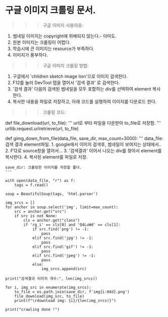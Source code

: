 # 구글 이미지 크롤링 문서.

>>> 구글 이미지 사용이유:
1. 썸네일 이미지는 copyright에 위배되지 않는다.- 아마도.
2. 원본 이미지는 크롤링이 어렵다.
3. 학습시에 큰 이미지는 resource가 부족하다.
4. 이미지가 풍부하다.

>>> 구글 이미지 크롤링 방법:
1. 구글에서 'children sketch image lion'으로 이미지 검색한다.
2. F12를 눌러 DevTool 탭을 열어서 '검색 결과' 로 검색한다.
3. '검색 결과' 다음의 검색된 썸네일을 모두 포함하는 div를 선택하여 element 복사한다.
4. 복사한 내용을 파일로 저장하고, 아래 코드를 실행하여 이미지를 다운로드 한다.


>>> 크롤링 코드:

def file_download(url, to_file):
    '''
    url로 부타 파일을 다운받아 to_file로 저장함.
    '''
    urllib.request.urlretrieve(url, to_file)


def gimg_down_from_file(data_file, save_dir, max_count=3000):
    '''
    data_file: 검색 결과 element파일.
        1. google에서 이미지 검색후, 썸네일이 보여지는 상태에서..
        2. F12로 source창을 열어서...
        3. '검색결과' 이어서 나오는 div를 찾아서 element를 복사한다.
        4. 복사된 element를 파일로 저장.

    save_dir: 크롤링한 이미지를 저장할 폴더.
    '''

    with open(data_file, "r") as f:
        tags = f.read()

    soup = BeautifulSoup(tags, 'html.parser')

    img_srcs = []
    for anchor in soup.select('img', limit=max_count):
        src = anchor.get("src")
        if src is not None:
            cls = anchor.get("class")
            if 'rg_i' == cls[0] and 'Q4LuWd' == cls[1]:
                if src.find('png') != -1:
                    pass
                elif src.find('jpg') != -1:
                    pass
                elif src.find('gif') != -1:
                    pass
                elif src.find('jpeg') != -1:
                    pass
                else:
                    img_srcs.append(src)

    print("검색결과 이미지 개수:", len(img_srcs))

    for i, img_src in enumerate(img_srcs):
        to_file = os.path.join(save_dir, f'img{i:04d}.png')
        file_download(img_src, to_file)
        print(f"\rdownload img: {i}/{len(img_srcs)}")

    print("crawling done !")
